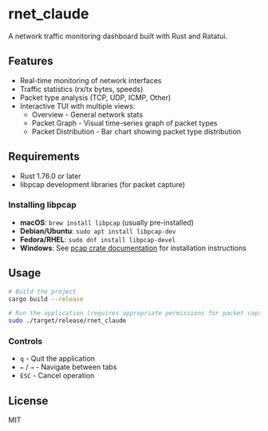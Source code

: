 # rnet_claude

A network traffic monitoring dashboard built with Rust and Ratatui.

## Features

- Real-time monitoring of network interfaces
- Traffic statistics (rx/tx bytes, speeds)
- Packet type analysis (TCP, UDP, ICMP, Other)
- Interactive TUI with multiple views:
  - Overview - General network stats
  - Packet Graph - Visual time-series graph of packet types
  - Packet Distribution - Bar chart showing packet type distribution

## Requirements

- Rust 1.76.0 or later
- libpcap development libraries (for packet capture)

### Installing libpcap

- **macOS**: `brew install libpcap` (usually pre-installed)
- **Debian/Ubuntu**: `sudo apt install libpcap-dev`
- **Fedora/RHEL**: `sudo dnf install libpcap-devel`
- **Windows**: See [pcap crate documentation](https://docs.rs/pcap) for installation instructions

## Usage

```bash
# Build the project
cargo build --release

# Run the application (requires appropriate permissions for packet capture)
sudo ./target/release/rnet_claude
```

### Controls

- `q` - Quit the application
- `←` / `→` - Navigate between tabs
- `ESC` - Cancel operation

## License

MIT